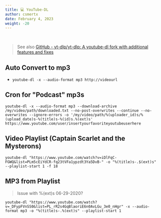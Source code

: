 ```yaml
---
title: 💻 YouTube-DL
author: csmertx
date: February 4, 2023
weight: -20
---
```


<br />

> See also [GitHub - yt-dlp/yt-dlp: A youtube-dl fork with additional features and fixes](https://github.com/yt-dlp/yt-dlp) 

## Auto Convert to mp3

- ```youtube-dl -x --audio-format mp3 http://videourl```

## Cron for "Podcast" mp3s

```
youtube-dl -x --audio-format mp3 --download-archive /my/video/path/downloaded.txt --no-post-overwrites --continue --no-overwrites --ignore-errors -o '/my/video/path/%(uploader_id)s/%(upload_date)s-%(title)s-%(id)s.%(ext)s' https://www.youtube.com/user/insertyourfavoriteyoutubeuserhere
```

## Video Playlist (Captain Scarlet and the Mysterons)
```
youtube-dl "https://www.youtube.com/watch?v=iDlFqC-FGWQ&list=PLm5cEiYdCR-fq23tVFa1ypzdt3Ya5DvB-" -o "%(title)s-.$(ext)s" --playlist-start 1 -f 18
```

## MP3 from Playlist

> Issue with %(ext)s 06-29-2020?
```
youtube-dl "https://www.youtube.com/watch?v=_DFypFVnSS0&list=PL_rR2s4GqBlaoriE6n0AvLGu_3e0_nHgr" -x --audio-format mp3 -o "%(title)s-.%(ext)s" --playlist-start 1
```
